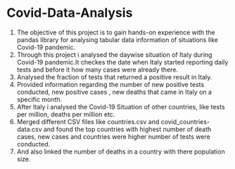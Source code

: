 # Covid-Data-Analysis
1) The objective of this project is to gain hands-on experience with the pandas library for analysing tabular data information of situations like Covid-19 pandemic.
2) Through this project i analysed the daywise situation of Italy during Covid-19 pandemic.It checkes the date when Italy started reporting daily tests and before it how many cases were already there.
3) Analysed the fraction of tests that returned a positive result in Italy.
4) Provided information regarding the number of new positive tests conducted, new positive cases , new deaths that came in Italy on a specific month.
5) After Italy i analysed the Covid-19 Situation of other countries, like tests per million, deaths per million etc.
6) Merged different CSV files like countries.csv and covid_countries-data.csv and found the top countries with highest number of death cases, new cases and countries were higher number of tests were conducted.
7) And also linked the number of deaths in a country with there population size. 
